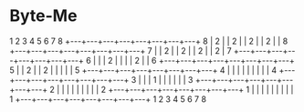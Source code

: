 # Byte-Me

   1   2   3   4   5   6   7   8
  +---+---+---+---+---+---+---+---+
8 | 2 |   | 2 |   | 2 |   | 2 |   | 8
  +---+---+---+---+---+---+---+---+
7 |   | 2 |   | 2 |   | 2 |   | 2 | 7
  +---+---+---+---+---+---+---+---+
6 |   |   | 2 |   |   |   | 2 |   | 6
  +---+---+---+---+---+---+---+---+
5 |   | 2 |   | 2 |   |   |   |   | 5
  +---+---+---+---+---+---+---+---+
4 |   |   |   |   |   |   |   |   | 4
  +---+---+---+---+---+---+---+---+
3 |   |   | 1 |   |   |   |   |   | 3
  +---+---+---+---+---+---+---+---+
2 |   |   |   |   |   |   |   |   | 2
  +---+---+---+---+---+---+---+---+
1 |   |   |   |   |   |   |   |   | 1
  +---+---+---+---+---+---+---+---+
   1   2   3   4   5   6   7   8
